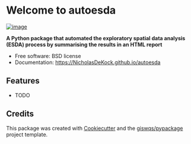 # Welcome to autoesda


[![image](https://img.shields.io/pypi/v/autoesda.svg)](https://pypi.python.org/pypi/autoesda)


**A Python package that automated the exploratory spatial data analysis (ESDA) process by summarising the results in an HTML report**


-   Free software: BSD license
-   Documentation: <https://NicholasDeKock.github.io/autoesda>
    

## Features

-   TODO

## Credits

This package was created with [Cookiecutter](https://github.com/cookiecutter/cookiecutter) and the [giswqs/pypackage](https://github.com/giswqs/pypackage) project template.
